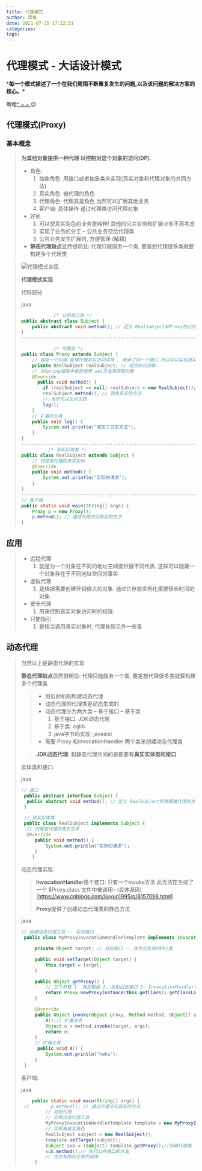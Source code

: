 ```yaml
---
title: 代理模式
author: 熙男
date: 2021-07-25 17:22:31
categories:
tags:
---
```


# 代理模式 - 大话设计模式

***每一个模式描述了一个在我们周围不断重复发生的问题,以及该问题的解决方案的核心。\***

啊哈[^ =.= ](https://sunxinan12138.github.io/2020/05/31/代理模式/我可真能拖):expressionless:

## 代理模式(Proxy)

### 基本概念

> **为其他对象提供一种代理 以控制对这个对象的访问(DP).**
>
> - 角色:
>   1. 抽象角色: 用接口或者抽象类来实现(真实对象和代理对象的共同方法)
>   2. 真实角色: 被代理的角色
>   3. 代理角色: 代理真是角色 当然可以扩展其他业务
>   4. 客户端: 具体操作 通过代理类访问代理对象
> - 好处
>   1. 可以使真实角色的业务更纯粹! 其他的公共业务和扩展业务不用考虑
>   2. 实现了业务的分工 – 公共业务交给代理类
>   3. 公共业务发生扩展时, 方便管理 (解耦)
> - **静态代理缺点**显然很明显: 代理只能服务一个类, 要是想代理很多类就要构建多个代理类

> ![代理模式实现](https://i.loli.net/2020/09/14/RLpAM1TtmGndJFD.png)
>
> **代理模式实现**
>
> 
>
> 代码部分
>
> 
>
> 
>
> java
>
> ```java
>             /* 公用接口类 */
> public abstract class Subject {
>     public abstract void method(); // 定义 RealSubject和Proxy的公共方法
> }
> ------------------------------------------------------------------------------
> 
>             /* 代理类 */
> public class Proxy extends Subject {
>     // 保存一个引用 使得代理可以访问实体 , 继承了同一个接口 所以可以实现真实实体的所有请求
>     private RealSubject realSubject; // 组合形式获取
>     // 在Spring框架中推荐使用 set方法来获取对象
>     @Override
>       public void method() {
>         if (realSubject == null) realSubject = new RealSubject();
>         realSubject.method(); // 调用真实的方法
>         // 当然可以加点东西
>         log();
>     }
>     // 扩展的业务
>     public void log() {
>         System.out.println("增加了日志方法");
>     }
> }
> ------------------------------------------------------------------------------
>           /* 真实实体类 */
> public class RealSubject extends Subject {
>     // 代理类代理的真实实体
>     @Override
>     public void method() {
>         System.out.println("实际的请求");
>     }
> }
> ------------------------------------------------------------------------------
> // 客户端
> public static void main(String[] args) {
>     Proxy p = new Proxy();
>     p.method(); // 通过代理访问真实的方法
> }
> ```

## 应用

> - 远程代理
>   1. 就是为一个对象在不同的地址空间提供据不同代表. 这样可以隐藏一个对象存在于不同地址空间的事实
> - 虚拟代理
>   1. 是根据需要创建开销很大的对象. 通过它存放实例化需要很长时间的对象.
> - 安全代理
>   1. 用来控制真实对象访问时的权限.
> - 只能指引
>   1. 是指当调用真实对象时, 代理处理另外一些事

## 动态代理

> 当然以上是静态代理的实现
>
> **静态代理缺点**显然很明显: 代理只能服务一个类, 要是想代理很多类就要构建多个代理类
>
> > - 用反射机制构建动态代理
> > - 动态代理的代理类是动态生成的
> > - 动态代理分为两大类 – 基于接口 – 基于类
> >   1. 基于接口: JDK动态代理
> >   2. 基于类: cglib
> >   3. java字节码实现: javasist
> > - 需要 Proxy 和InvocationHandler 两个类来创建动态代理类
>
> > **JDK动态代理**: 和静态代理共同的是都要有**真实实体类和接口**
>
> 实体类和接口:
>
> 
>
> 
>
> java
>
> ```java
> // 接口
>  public abstract interface Subject {
>   public abstract void method(); // 定义 RealSubject和需要被代理的方法方法
>  }
> 
>  // 真实实体类
>  public class RealSubject implements Subject {
>   // 代理类代理的真实实体
>   @Override
>      public void method() {
>          System.out.println("实际的请求");
>      }
>     }
> ```
>
> 动态代理实现:
>
> > **InvocationHandler**是个接口: 只有一个invoke方法 此方法在生成了一个 $Proxy.class 文件中被调用– (具体源码)[https://www.cnblogs.com/liuyun1995/p/8157098.html]
> >
> > **Proxy**提供了创建动态代理类的静态方法
>
> 
>
> 
>
> java
>
> ```java
> // 创建动态代理工具 -- 实现接口
>  public class MyProxyInvocationHandlerTemplate implements InvocationHandler {
> 
>      private Object target; // 目标接口 -- 改为可复用的Obj类
> 
>      public void setTarget(Object target) {
>          this.target = target;
>      }
> 
>      public Object getProxy() {
>          // 三个参数 1. 类加载器 2. 反射回去接口 3. InvocationHandler(就是本身)
>          return Proxy.newProxyInstance(this.getClass().getClassLoader(), target.getClass().getInterfaces(), this);
>      }
> 
>      @Override
>      public Object invoke(Object proxy, Method method, Object[] args) throws Throwable {
>          A();// 扩展业务
>          Object o = method.invoke(target, args);
>          return o;
>      }
>      // 扩展业务
>       public void A() {
>          System.out.println("haha");
>      }
>  }
> ```
>
> 客户端:
>
> 
>
> 
>
> java
>
> ```java
>     public static void main(String[] args) {
>  //        p.method(); // 通过代理访问真实的方法
>          // 动态代理
>          // 实例动态代理工具
>          MyProxyInvocationHandlerTemplate template = new MyProxyInvocationHandlerTemplate();
>          // 实例真真实角色
>          RealSubject subject = new RealSubject();
>          template.setTarget(subject);
>          Subject sub = (Subject) template.getProxy();//创建代理类
>          sub.method();// 执行公共接口的方法
>          // 也会有附加业务的调用
>      }
> ```
